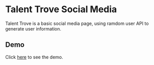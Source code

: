 # Talent Trove Social Media

  Talent Trove is a basic social media page, using ramdom user API to generate user information.

## Demo 

 Click [here](https://marcelolop.github.io/talent-trove-social-media/) to see the demo.


 
